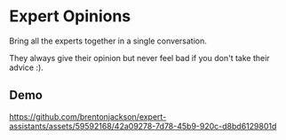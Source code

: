 # Expert Opinions

Bring all the experts together in a single conversation.

They always give their opinion but never feel bad if you don't take their advice :).

## Demo


https://github.com/brentonjackson/expert-assistants/assets/59592168/42a09278-7d78-45b9-920c-d8bd6129801d

